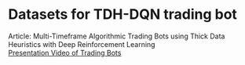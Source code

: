 # Datasets for TDH-DQN trading bot 
Article:
Multi-Timeframe Algorithmic Trading Bots using Thick Data Heuristics with Deep Reinforcement Learning<br>
[Presentation Video of Trading Bots](https://youtu.be/sUZHrpG-JMs)
